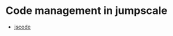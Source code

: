 Code management in jumpscale
============================

-   [jscode](/documentation/Core/GettingStarted/JSCode)

